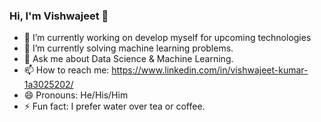 ### Hi, I'm Vishwajeet 👋
- 🔭 I’m currently working on develop myself for upcoming technologies
- 🌱 I’m currently solving machine learning problems.
- 💬 Ask me about Data Science & Machine Learning.
- 📫 How to reach me: https://www.linkedin.com/in/vishwajeet-kumar-1a3025202/
- 😄 Pronouns: He/His/Him
- ⚡ Fun fact: I prefer water over tea or coffee.

